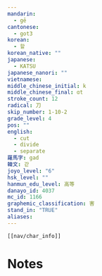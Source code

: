 ```yaml
---
mandarin:
  - gē
cantonese:
  - got3
korean:
  - 할
korean_native: ""
japanese:
  - KATSU
japanese_nanori: ""
vietnamese:
middle_chinese_initial: k
middle_chinese_final: ɑt
stroke_count: 12
radical: 刀
skip_number: 1-10-2
grade_level: 4
pos: ""
english:
  - cut
  - divide
  - separate
羅馬字: gad
韓文: 갇
joyo_level: "6"
hsk_level: ""
hanmun_edu_level: 高等
danayo_id: 4037
mc_id: 1166
graphemic_classification: 害
stand_in: "TRUE"
aliases:
---
```

```meta-bind-embed
[[nav/char_info]]
```

# Notes
